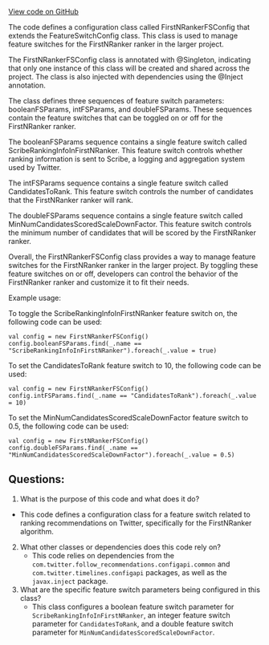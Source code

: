[View code on GitHub](https://github.com/misbahsy/the-algorithm/follow-recommendations-service/common/src/main/scala/com/twitter/follow_recommendations/common/rankers/first_n_ranker/FirstNRankerFSConfig.scala)

The code defines a configuration class called FirstNRankerFSConfig that extends the FeatureSwitchConfig class. This class is used to manage feature switches for the FirstNRanker ranker in the larger project. 

The FirstNRankerFSConfig class is annotated with @Singleton, indicating that only one instance of this class will be created and shared across the project. The class is also injected with dependencies using the @Inject annotation.

The class defines three sequences of feature switch parameters: booleanFSParams, intFSParams, and doubleFSParams. These sequences contain the feature switches that can be toggled on or off for the FirstNRanker ranker. 

The booleanFSParams sequence contains a single feature switch called ScribeRankingInfoInFirstNRanker. This feature switch controls whether ranking information is sent to Scribe, a logging and aggregation system used by Twitter.

The intFSParams sequence contains a single feature switch called CandidatesToRank. This feature switch controls the number of candidates that the FirstNRanker ranker will rank.

The doubleFSParams sequence contains a single feature switch called MinNumCandidatesScoredScaleDownFactor. This feature switch controls the minimum number of candidates that will be scored by the FirstNRanker ranker.

Overall, the FirstNRankerFSConfig class provides a way to manage feature switches for the FirstNRanker ranker in the larger project. By toggling these feature switches on or off, developers can control the behavior of the FirstNRanker ranker and customize it to fit their needs. 

Example usage:

To toggle the ScribeRankingInfoInFirstNRanker feature switch on, the following code can be used:

```
val config = new FirstNRankerFSConfig()
config.booleanFSParams.find(_.name == "ScribeRankingInfoInFirstNRanker").foreach(_.value = true)
```

To set the CandidatesToRank feature switch to 10, the following code can be used:

```
val config = new FirstNRankerFSConfig()
config.intFSParams.find(_.name == "CandidatesToRank").foreach(_.value = 10)
```

To set the MinNumCandidatesScoredScaleDownFactor feature switch to 0.5, the following code can be used:

```
val config = new FirstNRankerFSConfig()
config.doubleFSParams.find(_.name == "MinNumCandidatesScoredScaleDownFactor").foreach(_.value = 0.5)
```
## Questions: 
 1. What is the purpose of this code and what does it do?
   - This code defines a configuration class for a feature switch related to ranking recommendations on Twitter, specifically for the FirstNRanker algorithm.
2. What other classes or dependencies does this code rely on?
   - This code relies on dependencies from the `com.twitter.follow_recommendations.configapi.common` and `com.twitter.timelines.configapi` packages, as well as the `javax.inject` package.
3. What are the specific feature switch parameters being configured in this class?
   - This class configures a boolean feature switch parameter for `ScribeRankingInfoInFirstNRanker`, an integer feature switch parameter for `CandidatesToRank`, and a double feature switch parameter for `MinNumCandidatesScoredScaleDownFactor`.